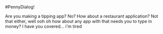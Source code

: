 #PennyDialog!

Are you making a tipping app? No? How about a restaurant application? Not that either, well ooh oh how about any app with that needs you to type in money? I have you covered... i'm tired